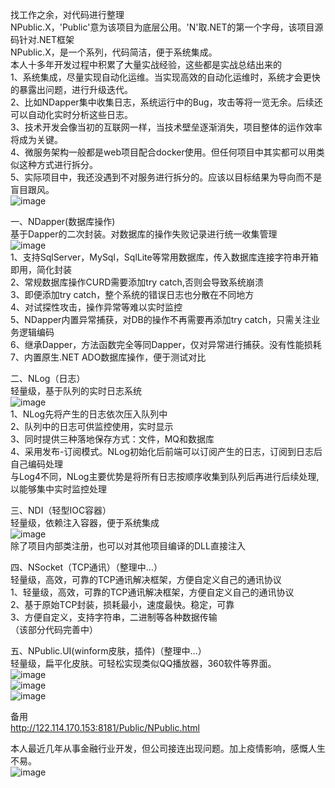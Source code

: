 找工作之余，对代码进行整理  
 NPublic.X，'Public'意为该项目为底层公用。'N'取.NET的第一个字母，该项目源码针对.NET框架  
 NPublic.X，是一个系列，代码简洁，便于系统集成。  
 本人十多年开发过程中积累了大量实战经验，这些都是实战总结出来的   
 1、系统集成，尽量实现自动化运维。当实现高效的自动化运维时，系统才会更快的暴露出问题，进行升级迭代。   
 2、比如NDapper集中收集日志，系统运行中的Bug，攻击等将一览无余。后续还可以自动化实时分析这些日志。  
 3、技术开发会像当初的互联网一样，当技术壁垒逐渐消失，项目整体的运作效率将成为关键。   
 4、微服务架构一般都是web项目配合docker使用。但任何项目中其实都可以用类似这种方式进行拆分。  
 5、实际项目中，我还没遇到不对服务进行拆分的。应该以目标结果为导向而不是盲目跟风。  
![image](http://122.114.170.153:8181/Public/images/NPublic2.png)  

一、NDapper(数据库操作)  
 基于Dapper的二次封装。对数据库的操作失败记录进行统一收集管理  
![image](http://122.114.170.153:8181/Public/images/NDapper.png)  
1、支持SqlServer，MySql，SqlLite等常用数据库，传入数据库连接字符串开箱即用，简化封装  
2、常规数据库操作CURD需要添加try catch,否则会导致系统崩溃  
3、即便添加try catch，整个系统的错误日志也分散在不同地方  
4、对试探性攻击，操作异常等难以实时监控  
5、NDapper内置异常捕获，对DB的操作不再需要再添加try catch，只需关注业务逻辑编码  
6、继承Dapper，方法函数完全等同Dapper，仅对异常进行捕获。没有性能损耗  
7、内置原生.NET ADO数据库操作，便于测试对比  


二、NLog（日志）  
轻量级，基于队列的实时日志系统  
 ![image](http://122.114.170.153:8181/Public/images/NLog.png)  
1、NLog先将产生的日志依次压入队列中  
2、队列中的日志可供监控使用，实时显示  
3、同时提供三种落地保存方式：文件，MQ和数据库  
4、采用发布-订阅模式。NLog初始化后前端可以订阅产生的日志，订阅到日志后自己编码处理  
与Log4不同，NLog主要优势是将所有日志按顺序收集到队列后再进行后续处理,以能够集中实时监控处理  


三、NDI（轻型IOC容器）  
轻量级，依赖注入容器，便于系统集成  
 ![image](http://122.114.170.153:8181/Public/images/NDI2.png)  
除了项目内部类注册，也可以对其他项目编译的DLL直接注入  

四、NSocket（TCP通讯）（整理中...）  
 轻量级，高效，可靠的TCP通讯解决框架，方便自定义自己的通讯协议  
1、轻量级，高效，可靠的TCP通讯解决框架，方便自定义自己的通讯协议  
2、基于原始TCP封装，损耗最小，速度最快。稳定，可靠  
3、方便自定义，支持字符串，二进制等各种数据传输  
（该部分代码完善中）  

五、NPublic.UI(winform皮肤，插件)（整理中...）  
轻量级，扁平化皮肤。可轻松实现类似QQ播放器，360软件等界面。  
 ![image](http://122.114.170.153:8181/Public/images/f1.png)  
 ![image](http://122.114.170.153:8181/Public/images/f2.png)  
 ![image](http://122.114.170.153:8181/Public/images/f3.png)  

备用  
http://122.114.170.153:8181/Public/NPublic.html  

本人最近几年从事金融行业开发，但公司接连出现问题。加上疫情影响，感慨人生不易。  
 ![image](http://122.114.170.153:8181/Public/images/qh.png)  

